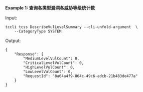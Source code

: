 **Example 1: 查询各类型漏洞各威胁等级统计数**



Input: 

```
tccli tcss DescribeVulLevelSummary --cli-unfold-argument  \
    --CategoryType SYSTEM
```

Output: 
```
{
    "Response": {
        "MediumLevelVulCount": 0,
        "CriticalLevelVulCount": 0,
        "HighLevelVulCount": 0,
        "LowLevelVulCount": 0,
        "RequestId": "8a64a4f9-864c-49c6-adcb-21b483de477a"
    }
}
```


